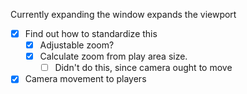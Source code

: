 Currently expanding the window expands the viewport
- [x] Find out how to standardize this
	- [x] Adjustable zoom?
	- [x] Calculate zoom from play area size.
		- [ ] Didn't do this, since camera ought to move
- [x] Camera movement to players